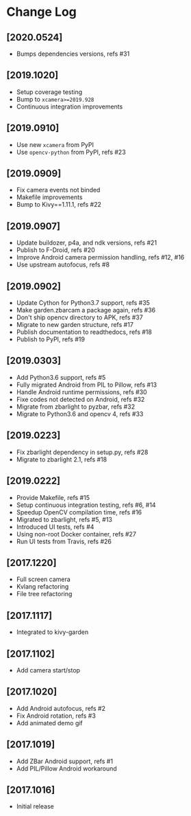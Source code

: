 # Change Log

## [2020.0524]

  - Bumps dependencies versions, refs #31

## [2019.1020]

  - Setup coverage testing
  - Bump to `xcamera>=2019.928`
  - Continuous integration improvements

## [2019.0910]

  - Use new `xcamera` from PyPI
  - Use `opencv-python` from PyPI, refs #23

## [2019.0909]

  - Fix camera events not binded
  - Makefile improvements
  - Bump to Kivy==1.11.1, refs #22

## [2019.0907]

  - Update buildozer, p4a, and ndk versions, refs #21
  - Publish to F-Droid, refs #20
  - Improve Android camera permission handling, refs #12, #16
  - Use upstream autofocus, refs #8

## [2019.0902]

  - Update Cython for Python3.7 support, refs #35
  - Make garden.zbarcam a package again, refs #36
  - Don't ship opencv directory to APK, refs #37
  - Migrate to new garden structure, refs #17
  - Publish documentation to readthedocs, refs #18
  - Publish to PyPI, refs #19

## [2019.0303]

  - Add Python3.6 support, refs #5
  - Fully migrated Android from PIL to Pillow, refs #13
  - Handle Android runtime permissions, refs #30
  - Fixe codes not detected on Android, refs #32
  - Migrate from zbarlight to pyzbar, refs #32
  - Migrate to Python3.6 and opencv 4, refs #33

## [2019.0223]

  - Fix zbarlight dependency in setup.py, refs #28
  - Migrate to zbarlight 2.1, refs #18

## [2019.0222]

  - Provide Makefile, refs #15
  - Setup continuous integration testing, refs #6, #14
  - Speedup OpenCV compilation time, refs #16
  - Migrated to zbarlight, refs #5, #13
  - Introduced UI tests, refs #4
  - Using non-root Docker container, refs #27
  - Run UI tests from Travis, refs #26

## [2017.1220]

  - Full screen camera
  - Kvlang refactoring
  - File tree refactoring

## [2017.1117]

  - Integrated to kivy-garden

## [2017.1102]

  - Add camera start/stop

## [2017.1020]

  - Add Android autofocus, refs #2
  - Fix Android rotation, refs #3
  - Add animated demo gif

## [2017.1019]

  - Add ZBar Android support, refs #1
  - Add PIL/Pillow Android workaround

## [2017.1016]

  - Initial release
